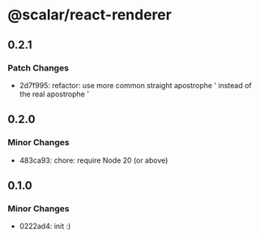 # @scalar/react-renderer

## 0.2.1

### Patch Changes

- 2d7f995: refactor: use more common straight apostrophe ' instead of the real apostrophe ’

## 0.2.0

### Minor Changes

- 483ca93: chore: require Node 20 (or above)

## 0.1.0

### Minor Changes

- 0222ad4: init :)
